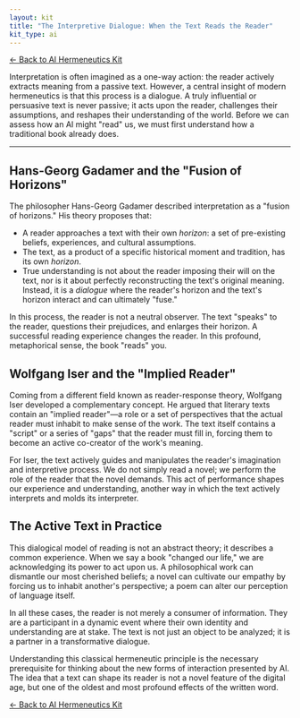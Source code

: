 ```yaml
---
layout: kit
title: "The Interpretive Dialogue: When the Text Reads the Reader"
kit_type: ai
---
```

<div class="top-links">

<a href="{{ '/ai-hermeneutics/ai-hermeneutics-kit/' | relative_url }}" class="quickkit-pill">← Back to AI
Hermeneutics Kit</a>

</div>


Interpretation is often imagined as a one-way action: the reader
actively extracts meaning from a passive text. However, a central
insight of modern hermeneutics is that this process is a dialogue. A
truly influential or persuasive text is never passive; it acts upon the
reader, challenges their assumptions, and reshapes their understanding
of the world. Before we can assess how an AI might "read" us, we must
first understand how a traditional book already does.

------------------------------------------------------------------------

<div class="section" markdown="1">

## Hans-Georg Gadamer and the "Fusion of Horizons"

The philosopher Hans-Georg Gadamer described interpretation as a "fusion
of horizons." His theory proposes that:

- A reader approaches a text with their own *horizon*: a set of
  pre-existing beliefs, experiences, and cultural assumptions.
- The text, as a product of a specific historical moment and tradition,
  has its own *horizon*.
- True understanding is not about the reader imposing their will on the
  text, nor is it about perfectly reconstructing the text's original
  meaning. Instead, it is a *dialogue* where the reader's horizon and
  the text's horizon interact and can ultimately "fuse."

In this process, the reader is not a neutral observer. The text "speaks"
to the reader, questions their prejudices, and enlarges their horizon. A
successful reading experience changes the reader. In this profound,
metaphorical sense, the book "reads" you.

</div>

<div class="section" markdown="1">

## Wolfgang Iser and the "Implied Reader"

Coming from a different field known as reader-response theory, Wolfgang
Iser developed a complementary concept. He argued that literary texts
contain an "implied reader"—a role or a set of perspectives that the
actual reader must inhabit to make sense of the work. The text itself
contains a "script" or a series of "gaps" that the reader must fill in,
forcing them to become an active co-creator of the work's meaning.

For Iser, the text actively guides and manipulates the reader's
imagination and interpretive process. We do not simply read a novel; we
perform the role of the reader that the novel demands. This act of
performance shapes our experience and understanding, another way in
which the text actively interprets and molds its interpreter.

</div>

<div class="section" markdown="1">

## The Active Text in Practice

This dialogical model of reading is not an abstract theory; it describes
a common experience. When we say a book "changed our life," we are
acknowledging its power to act upon us. A philosophical work can
dismantle our most cherished beliefs; a novel can cultivate our empathy
by forcing us to inhabit another's perspective; a poem can alter our
perception of language itself.

In all these cases, the reader is not merely a consumer of information.
They are a participant in a dynamic event where their own identity and
understanding are at stake. The text is not just an object to be
analyzed; it is a partner in a transformative dialogue.

Understanding this classical hermeneutic principle is the necessary
prerequisite for thinking about the new forms of interaction presented
by AI. The idea that a text can shape its reader is not a novel feature
of the digital age, but one of the oldest and most profound effects of
the written word.

</div>

<div class="bottom-links">

<a href="{{ '/ai-hermeneutics/ai-hermeneutics-kit/' | relative_url }}" class="quickkit-pill">← Back to AI
Hermeneutics Kit</a>

</div>
